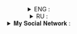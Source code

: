 <details align = "center">
<summary>ENG : </summary>

###### This library was created for generating role-playing questionnaires :

###### How to import an English role generator :
```
from rpAnketGenerator import generator
generator = generator(lang = "ENG")
print(f"Name : {generator.name}")
```
###### For advice on writing better code or adding to this library, write to my social networks.
</details>

<details align = "center">
<summary>RU : </summary>

###### Эта библиотека была создана для создания ролевых анкет :

###### Как импортировать русский генератор анкет для ролевых игр :
```
from rpAnketGenerator import generator
generator = generator(lang = "RU")
print(f"Name : {generator.name}")
````
###### По поводу советов в написании более лучшего кода или дополнения данной библиотеки писать на мои соц. сети.
</details>

<details align = "center">
<summary>𝐌𝐲 𝐒𝐨𝐜𝐢𝐚𝐥 𝐍𝐞𝐭𝐰𝐨𝐫𝐤 : </summary>
 <br>
 <a href = "https://vk.com/Proxy1Mallet" target="_blank">
 <img src = "https://img.shields.io/badge/𝐕𝐊-92000a?style=for-the-badge&logo=vk&logoColor=red">
 </br>
 <br>
 <a href = "https://t.me/Proxy1Mallet" target="_blank">
 <img src = "https://img.shields.io/badge/𝐓𝐄𝐋𝐄𝐆𝐑𝐀𝐌-92000a?style=for-the-badge&logo=tg&logoColor=red">
 </br>
</details>
